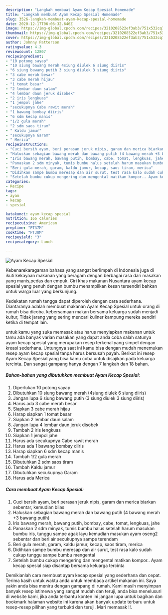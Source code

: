 ```yaml
---
description: "Langkah membuat Ayam Kecap Spesial Homemade"
title: "Langkah membuat Ayam Kecap Spesial Homemade"
slug: 3526-langkah-membuat-ayam-kecap-spesial-homemade
date: 2020-12-17T06:06:32.646Z
image: https://img-global.cpcdn.com/recipes/3210208522ef3ab3/751x532cq70/ayam-kecap-spesial-foto-resep-utama.jpg
thumbnail: https://img-global.cpcdn.com/recipes/3210208522ef3ab3/751x532cq70/ayam-kecap-spesial-foto-resep-utama.jpg
cover: https://img-global.cpcdn.com/recipes/3210208522ef3ab3/751x532cq70/ayam-kecap-spesial-foto-resep-utama.jpg
author: Johnny Patterson
ratingvalue: 4.3
reviewcount: 12807
recipeingredient:
- "10 potong sayap"
- "10 siung bawang merah 4siung diulek 6 siung diiris"
- "6 siung bawang putih 3 siung diulek 3 siung diiris"
- "3 cabe merah besar"
- "3 cabe merah hijau"
- "1 tomat besar"
- "2 lembar daun salam"
- "4 lembar daun jeruk disobek"
- "2 iris lengkuas"
- "1 jempol jahe"
- "secukupnya Cabe rawit merah"
- "1 bawang bombay diiris"
- "6 sdm kecap manis"
- "1/2 gula merah"
- "2 sdm saos tiram"
- " Kaldu jamur"
- "secukupnya Garam"
- " Merica"
recipeinstructions:
- "Cuci bersih ayam, beri perasan jeruk nipis, garam dan merica biarkan sebentar, kemudian bilas"
- "Haluskan sebagian bawang merah dan bawang putih (4 bawang merah +3 bawang putih)"
- "Iris bawang merah, bawang putih, bombay, cabe, tomat, lengkuas, jahe"
- "Panaskan 2 sdm minyak, tumis bumbu halus setelah harum masukan bumbu iris, tunggu sampe agak layu kemudian masukan ayam oseng2 sebentar dan beri air secukupnya sampe terendam"
- "Beri gula merah, garam, kaldu jamur, kecap, saos tiram, merica"
- "Didihkan sampe bumbu meresap dan air surut, test rasa kalo sudah cukup tunggu sampe bumbu mengental"
- "Setelah bumbu cukup mengering dan mengental matikan kompor.. Ayam kecap spesial siap disantap bersama keluarga tercinta"
categories:
- Recipe
tags:
- ayam
- kecap
- spesial

katakunci: ayam kecap spesial 
nutrition: 166 calories
recipecuisine: American
preptime: "PT37M"
cooktime: "PT38M"
recipeyield: "3"
recipecategory: Lunch

---
```



![Ayam Kecap Spesial](https://img-global.cpcdn.com/recipes/3210208522ef3ab3/751x532cq70/ayam-kecap-spesial-foto-resep-utama.jpg)

Kebenarekaragaman bahasa yang sangat berlimpah di Indonesia juga di ikuti kekayaan makanan yang beragam dengan berbagai rasa dari masakan yang manis,pedas dan empuk. Ciri khas makanan Nusantara ayam kecap spesial yang penuh dengan bumbu menampilkan kesan tersendiri bahkan untuk warga luar yang berkunjung.


Kedekatan rumah tangga dapat diperoleh dengan cara sederhana. Diantaranya adalah membuat makanan Ayam Kecap Spesial untuk orang di rumah bisa dicoba. kebersamaan makan bersama keluarga sudah menjadi kultur, Tidak jarang yang sering mencari kuliner kampung mereka sendiri ketika di tempat lain.



untuk kamu yang suka memasak atau harus menyiapkan makanan untuk tamu ada banyak varian masakan yang dapat anda coba salah satunya ayam kecap spesial yang merupakan resep terkenal yang simpel dengan kreasi sederhana. Untungnya saat ini kamu bisa dengan mudah menemukan resep ayam kecap spesial tanpa harus bersusah payah.
Berikut ini resep Ayam Kecap Spesial yang bisa kamu coba untuk disajikan pada keluarga tercinta. Dan sangat gampang hanya dengan 7 langkah dan 18 bahan.


<!--inarticleads1-->

##### Bahan-bahan yang dibutuhkan membuat Ayam Kecap Spesial:

1. Diperlukan 10 potong sayap
1. Dibutuhkan 10 siung bawang merah (4siung diulek 6 siung diiris)
1. Jangan lupa 6 siung bawang putih (3 siung diulek 3 siung diiris)
1. Harus ada 3 cabe merah besar
1. Siapkan 3 cabe merah hijau
1. Harap siapkan 1 tomat besar
1. Siapkan 2 lembar daun salam
1. Jangan lupa 4 lembar daun jeruk disobek
1. Tambah 2 iris lengkuas
1. Siapkan 1 jempol jahe
1. Harus ada secukupnya Cabe rawit merah
1. Harus ada 1 bawang bombay diiris
1. Harap siapkan 6 sdm kecap manis
1. Tambah 1/2 gula merah
1. Dibutuhkan 2 sdm saos tiram
1. Tambah  Kaldu jamur
1. Dibutuhkan secukupnya Garam
1. Harus ada  Merica




<!--inarticleads2-->

##### Cara membuat  Ayam Kecap Spesial:

1. Cuci bersih ayam, beri perasan jeruk nipis, garam dan merica biarkan sebentar, kemudian bilas
1. Haluskan sebagian bawang merah dan bawang putih (4 bawang merah +3 bawang putih)
1. Iris bawang merah, bawang putih, bombay, cabe, tomat, lengkuas, jahe
1. Panaskan 2 sdm minyak, tumis bumbu halus setelah harum masukan bumbu iris, tunggu sampe agak layu kemudian masukan ayam oseng2 sebentar dan beri air secukupnya sampe terendam
1. Beri gula merah, garam, kaldu jamur, kecap, saos tiram, merica
1. Didihkan sampe bumbu meresap dan air surut, test rasa kalo sudah cukup tunggu sampe bumbu mengental
1. Setelah bumbu cukup mengering dan mengental matikan kompor.. Ayam kecap spesial siap disantap bersama keluarga tercinta




Demikianlah cara membuat ayam kecap spesial yang sederhana dan cepat. Terima kasih untuk waktu anda untuk membaca artikel makanan ini. Saya yakin anda bisa meniru dengan gampang di rumah. Kami masih menyimpan banyak resep istimewa yang sangat mudah dan teruji, anda bisa menelusuri di website kami, jika anda terbantu konten ini jangan lupa untuk bagikan dan bookmark halaman website ini karena akan banyak update terbaru untuk resep-resep pilihan yang terbukti dan teruji. Mari memasak !!. 
